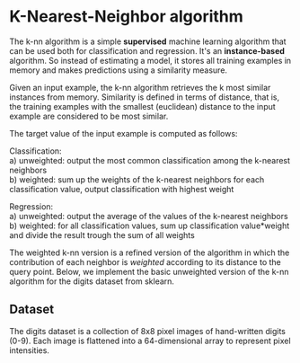 # K-Nearest-Neighbor algorithm  

The k-nn algorithm is a simple **supervised** machine learning algorithm that can be used both for classification and regression. It's an **instance-based** algorithm. So instead of estimating a model, it stores all training examples in memory and makes predictions using a similarity measure. 

Given an input example, the k-nn algorithm retrieves the k most similar instances from memory. Similarity is defined in terms of distance, that is, the training examples with the smallest (euclidean) distance to the input example are considered to be most similar.

The target value of the input example is computed as follows:  
  
Classification:  
a) unweighted: output the most common classification among the k-nearest neighbors  
b) weighted: sum up the weights of the k-nearest neighbors for each classification value, output classification with highest weight  
  
Regression:  
a) unweighted: output the average of the values of the k-nearest neighbors  
b) weighted: for all classification values,  sum up classification value$*$weight and divide the result trough the sum of all weights  

The weighted k-nn version is a refined version of the algorithm in which the contribution of each neighbor is *weighted* according to its distance to the query point. Below, we implement the basic unweighted version of the k-nn algorithm for the digits dataset from sklearn.


## Dataset

The digits dataset is a collection of 8x8 pixel images of hand-written digits (0-9). Each image is flattened into a 64-dimensional array to represent pixel intensities. 